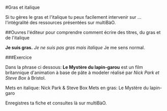 #Gras et italique

Si tu gères le gras et l'italique tu peux facilement intervenir sur ... l'intégralité des ressources présentées sur multiBàO.

##Ouvres l'éditeur pour comprendre comment écrire des titres, du gras et de l'italique

**Je suis gras.**
*Je ne suis pas gras mais italique* 
Je me sens normal.

###Exercice

Dans la phrase ci dessous:
**Le Mystère du lapin-garou** est un film britannique d'animation à base de pâte à modeler réalisé par *Nick Park et Steve Box* à Bristol.

Mets en italique: Nick Park & Steve Box
Mets en gras: Le Mystère du lapin-garo

Enregistres ta fiche et consultes là sur multiBàO.
